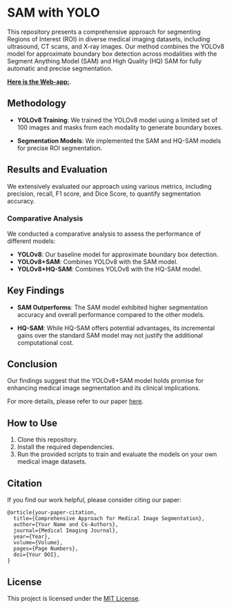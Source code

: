 
# SAM with YOLO

This repository presents a comprehensive approach for segmenting Regions of Interest (ROI) in diverse medical imaging datasets, including ultrasound, CT scans, and X-ray images. Our method combines the YOLOv8 model for approximate boundary box detection across modalities with the Segment Anything Model (SAM) and High Quality (HQ) SAM for fully automatic and precise segmentation. 

[**Here is the Web-app:**](https://mlshots.live/YOLO-SAM/software).


## Methodology

- **YOLOv8 Training**: We trained the YOLOv8 model using a limited set of 100 images and masks from each modality to generate boundary boxes.

- **Segmentation Models**: We implemented the SAM and HQ-SAM models for precise ROI segmentation. 

## Results and Evaluation

We extensively evaluated our approach using various metrics, including precision, recall, F1 score, and Dice Score, to quantify segmentation accuracy. 

### Comparative Analysis

We conducted a comparative analysis to assess the performance of different models:

- **YOLOv8**: Our baseline model for approximate boundary box detection.
- **YOLOv8+SAM**: Combines YOLOv8 with the SAM model.
- **YOLOv8+HQ-SAM**: Combines YOLOv8 with the HQ-SAM model.

## Key Findings

- **SAM Outperforms**: The SAM model exhibited higher segmentation accuracy and overall performance compared to the other models.

- **HQ-SAM**: While HQ-SAM offers potential advantages, its incremental gains over the standard SAM model may not justify the additional computational cost.

## Conclusion

Our findings suggest that the YOLOv8+SAM model holds promise for enhancing medical image segmentation and its clinical implications.

For more details, please refer to our paper [here](link-to-paper).

## How to Use

1. Clone this repository.
2. Install the required dependencies.
3. Run the provided scripts to train and evaluate the models on your own medical image datasets.

## Citation

If you find our work helpful, please consider citing our paper:

```
@article{your-paper-citation,
  title={Comprehensive Approach for Medical Image Segmentation},
  author={Your Name and Co-Authors},
  journal={Medical Imaging Journal},
  year={Year},
  volume={Volume},
  pages={Page Numbers},
  doi={Your DOI},
}
```

## License

This project is licensed under the [MIT License](LICENSE.md).


